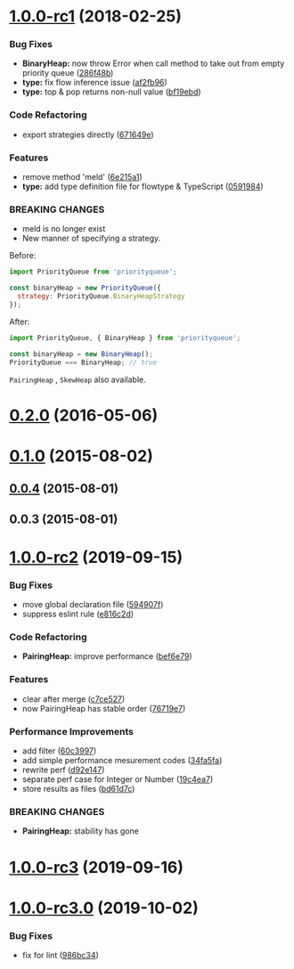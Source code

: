 <a name="1.0.0-rc1"></a>
# [1.0.0-rc1](https://github.com/berlysia/priorityqueuejs/compare/v0.2.0...1.0.0-rc1) (2018-02-25)


### Bug Fixes

* **BinaryHeap:** now throw Error when call method to take out from empty priority queue ([286f48b](https://github.com/berlysia/priorityqueuejs/commit/286f48b))
* **type:** fix flow inference issue ([af2fb96](https://github.com/berlysia/priorityqueuejs/commit/af2fb96))
* **type:** top & pop returns non-null value ([bf19ebd](https://github.com/berlysia/priorityqueuejs/commit/bf19ebd))


### Code Refactoring

* export strategies directly ([671649e](https://github.com/berlysia/priorityqueuejs/commit/671649e))


### Features

* remove method 'meld' ([6e215a1](https://github.com/berlysia/priorityqueuejs/commit/6e215a1))
* **type:** add type definition file for flowtype & TypeScript ([0591984](https://github.com/berlysia/priorityqueuejs/commit/0591984))


### BREAKING CHANGES

* meld is no longer exist
* New manner of specifying a strategy.

Before:
```js
import PriorityQueue from 'priorityqueue';

const binaryHeap = new PriorityQueue({
  strategy: PriorityQueue.BinaryHeapStrategy
});
```

After:
```js
import PriorityQueue, { BinaryHeap } from 'priorityqueue';

const binaryHeap = new BinaryHeap();
PriorityQueue === BinaryHeap; // true
```

`PairingHeap` , `SkewHeap` also available.



<a name="0.2.0"></a>
# [0.2.0](https://github.com/berlysia/priorityqueuejs/compare/v0.1.0...v0.2.0) (2016-05-06)



<a name="0.1.0"></a>
# [0.1.0](https://github.com/berlysia/priorityqueuejs/compare/v0.0.4...v0.1.0) (2015-08-02)



<a name="0.0.4"></a>
## [0.0.4](https://github.com/berlysia/priorityqueuejs/compare/v0.0.3...v0.0.4) (2015-08-01)



<a name="0.0.3"></a>
## 0.0.3 (2015-08-01)



# [1.0.0-rc2](https://github.com/berlysia/priorityqueuejs/compare/v1.0.0-rc1...v1.0.0-rc2) (2019-09-15)


### Bug Fixes

* move global declaration file ([594907f](https://github.com/berlysia/priorityqueuejs/commit/594907f))
* suppress eslint rule ([e816c2d](https://github.com/berlysia/priorityqueuejs/commit/e816c2d))


### Code Refactoring

* **PairingHeap:** improve performance ([bef6e79](https://github.com/berlysia/priorityqueuejs/commit/bef6e79))


### Features

* clear after merge ([c7ce527](https://github.com/berlysia/priorityqueuejs/commit/c7ce527))
* now PairingHeap has stable order ([76719e7](https://github.com/berlysia/priorityqueuejs/commit/76719e7))


### Performance Improvements

* add filter ([60c3997](https://github.com/berlysia/priorityqueuejs/commit/60c3997))
* add simple performance mesurement codes ([34fa5fa](https://github.com/berlysia/priorityqueuejs/commit/34fa5fa))
* rewrite perf ([d92e147](https://github.com/berlysia/priorityqueuejs/commit/d92e147))
* separate perf case for Integer or Number ([19c4ea7](https://github.com/berlysia/priorityqueuejs/commit/19c4ea7))
* store results as files ([bd61d7c](https://github.com/berlysia/priorityqueuejs/commit/bd61d7c))


### BREAKING CHANGES

* **PairingHeap:** stability has gone



# [1.0.0-rc3](https://github.com/berlysia/priorityqueuejs/compare/v1.0.0-rc2...v1.0.0-rc3) (2019-09-16)



# [1.0.0-rc3.0](https://github.com/berlysia/priorityqueuejs/compare/v1.0.0-rc3...v1.0.0-rc3.0) (2019-10-02)


### Bug Fixes

* fix for lint ([986bc34](https://github.com/berlysia/priorityqueuejs/commit/986bc34))



